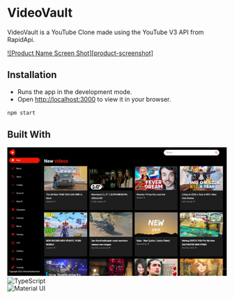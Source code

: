 # VideoVault

VideoVault is a YouTube Clone made using the YouTube V3 API from RapidApi.

[![Product Name Screen Shot][product-screenshot]](https://example.com)

## Installation

- Runs the app in the development mode.
- Open [http://localhost:3000](http://localhost:3000) to view it in your browser.

```bash
npm start
```

## Built With

![React](./assets//home.JPG)
<br>
![TypeScript](https://img.shields.io/badge/typescript-%23007ACC.svg?style=for-the-badge&logo=typescript&logoColor=white)
<br>
![Material UI](https://img.shields.io/badge/Material%20UI-e5e5e5?style=for-the-badge&logo=mui&logoColor=blue)
<br>
